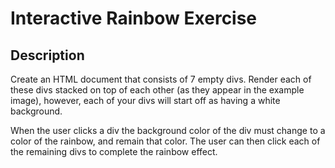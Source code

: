 # Interactive Rainbow Exercise

## Description

Create an HTML document that consists of 7 empty divs. Render each of these divs stacked on top of each other (as they appear in the example image), however, each of your divs will start off as having a white background.

When the user clicks a div the background color of the div must change to a color of the rainbow, and remain that color. The user can then click each of the remaining divs to complete the rainbow effect. 